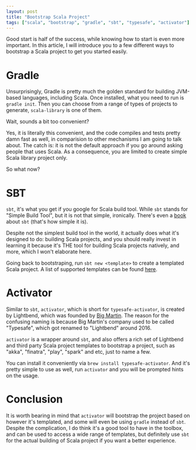 ```yaml
---
layout: post
title: "Bootstrap Scala Project"
tags: ["scala", "bootstrap", "gradle", "sbt", "typesafe", "activator"]
---
```


<div class="message">
Good start is half of the success, while knowing how to start is even more important. In this article, I will introduce you to a few different ways to bootstrap a Scala project to get you started easily.
</div>

# Gradle

Unsurprisingly, Gradle is pretty much the golden standard for building JVM-based languages, including Scala. Once installed, what you need to run is `gradle init`. Then you can choose from a range of types of projects to generate, `scala-library` is one of them.

Wait, sounds a bit too convenient?

Yes, it is literally this convenient, and the code compiles and tests pretty damn fast as well, in comparision to other mechanisms I am going to talk about. The catch is: it is not the default approach if you go around asking people that uses Scala. As a consequence, you are limited to create simple Scala library project only. 

So what now?

# SBT

`sbt`, it's what you get if you google for Scala build tool. While `sbt` stands for "Simple Build Tool", but it is not that simple, ironically. There's even a [book](https://www.oreilly.com/library/view/sbt-in-action/9781617291272/) about `sbt` (that's how simple it is).

Despite not the simplest build tool in the world, it actually does what it's designed to do: building Scala projects, and you should really invest in learning it because it's THE tool for building Scala projects natively, and more, which I won't elaborate here.

Going back to bootstraping, run `sbt new <template>` to create a templated Scala project. A list of supported templates can be found [here](https://www.scala-sbt.org/release/docs/sbt-new-and-Templates.html).

# Activator

Similar to `sbt`, `activator`, which is short for `typesafe-activator`, is created by Lightbend, which was founded by [Big Martin](https://en.wikipedia.org/wiki/Martin_Odersky). The reason for the confusing naming is because Big Martin's company used to be called "Typesafe", which got renamed to "Lightbend" around 2016.

`activator` is a wrapper around `sbt`, and also offers a rich set of Lightbend and third party Scala project templates to bootstrap a project, such as "akka", "finatra", "play", "spark" and etc, just to name a few.

You can install it conveniently via `brew install typesafe-activator`. And it's pretty simple to use as well, run `activator` and you will be prompted hints on the usage.

# Conclusion

It is worth bearing in mind that `activator` will bootstrap the project based on however it's templated, and some will even be using `gradle` instead of `sbt`. Despite the complication, I do think it's a good tool to have in the toolbox, and can be used to access a wide range of templates, but definitely use `sbt` for the actual building of Scala project if you want a better experience.
